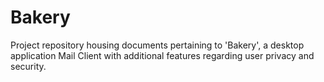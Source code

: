 # Bakery
Project repository housing documents pertaining to 'Bakery', a desktop application Mail Client with additional features regarding user privacy and security.
